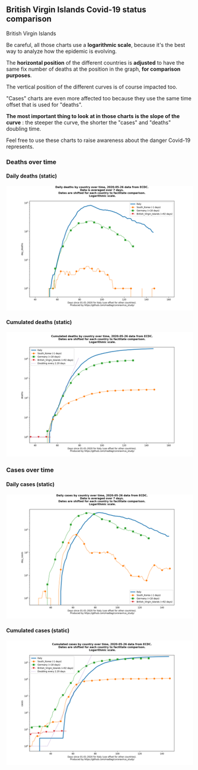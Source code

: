 ## British Virgin Islands Covid-19 status comparison 

British Virgin Islands



Be careful, all those charts use a **logarithmic scale**, because it's the best way to analyze how the epidemic is evolving.
 
The **horizontal position** of the different countries is **adjusted** to have the same fix number of deaths at the position in the graph, **for comparison purposes**.

The vertical position of the different curves is of course impacted too.

"Cases" charts are even more affected too because they use the same time offset that is used for "deaths".

**The most important thing to look at in those charts is the slope of the curve** : the steeper the curve, the shorter the "cases" and "deaths" doubling time.

Feel free to use these charts to raise awareness about the danger Covid-19 represents. 


 
### Deaths over time
 
#### Daily deaths (static)
![British Virgin Islands covid-19 daily deaths static chart](https://raw.githubusercontent.com/madlag/coronavirus_study/master/notebooks/graphs/2020-05-26/countries/British_Virgin_Islands/2020-05-26_British_Virgin_Islands_day_deaths.png "British Virgin Islands covid-19 day_deaths static chart")   
 
#### Cumulated deaths (static)
![British Virgin Islands covid-19 cumulated deaths static chart](https://raw.githubusercontent.com/madlag/coronavirus_study/master/notebooks/graphs/2020-05-26/countries/British_Virgin_Islands/2020-05-26_British_Virgin_Islands_deaths.png "British Virgin Islands covid-19 deaths static chart")   

 
### Cases over time
 
#### Daily cases (static)
![British Virgin Islands covid-19 daily cases static chart](https://raw.githubusercontent.com/madlag/coronavirus_study/master/notebooks/graphs/2020-05-26/countries/British_Virgin_Islands/2020-05-26_British_Virgin_Islands_day_cases.png "British Virgin Islands covid-19 day_cases static chart")   
 
#### Cumulated cases (static)
![British Virgin Islands covid-19 cumulated cases static chart](https://raw.githubusercontent.com/madlag/coronavirus_study/master/notebooks/graphs/2020-05-26/countries/British_Virgin_Islands/2020-05-26_British_Virgin_Islands_cases.png "British Virgin Islands covid-19 cases static chart")   

